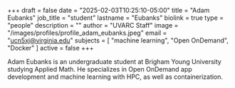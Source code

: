 +++
draft = false
date = "2025-02-03T10:25:10-05:00"
title = "Adam Eubanks"
job_title = "student"
lastname = "Eubanks"
biolink = true
type = "people"
description = ""
author = "UVARC Staff"
image = "/images/profiles/profile_adam_eubanks.jpeg"
email = "ucn5xj@virginia.edu"
subjects = [
  "machine learning",
  "Open OnDemand",
  "Docker"
]
active = false
+++

Adam Eubanks is an undergraduate student at Brigham Young University studying Applied Math. He specializes in Open OnDemand app development and machine learning with HPC, as well as containerization.